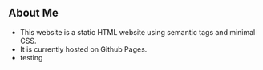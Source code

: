 ## About Me 

* This website is a static HTML website using semantic tags and minimal CSS. 
* It is currently hosted on Github Pages.
* testing
